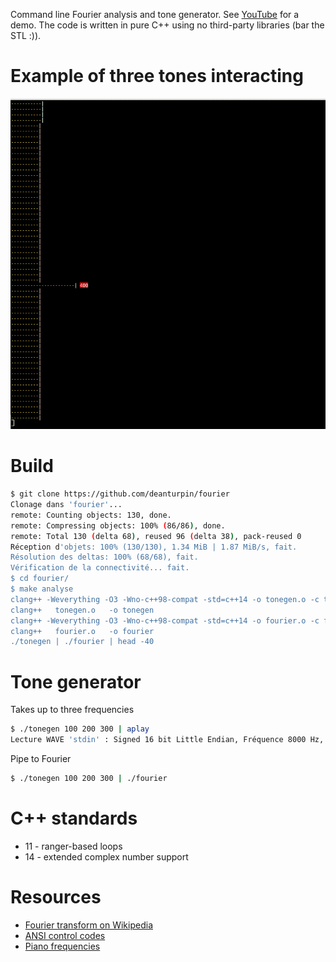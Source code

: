 Command line Fourier analysis and tone generator. See
[YouTube](https://www.youtube.com/watch?v=hwsOKpBg6zo) for a demo. The code is
written in pure C++ using no third-party libraries (bar the STL :)). 

# Example of three tones interacting
![](resources/fourier.gif)

# Build
```bash
$ git clone https://github.com/deanturpin/fourier
Clonage dans 'fourier'...
remote: Counting objects: 130, done.
remote: Compressing objects: 100% (86/86), done.
remote: Total 130 (delta 68), reused 96 (delta 38), pack-reused 0
Réception d'objets: 100% (130/130), 1.34 MiB | 1.87 MiB/s, fait.
Résolution des deltas: 100% (68/68), fait.
Vérification de la connectivité... fait.
$ cd fourier/
$ make analyse 
clang++ -Weverything -O3 -Wno-c++98-compat -std=c++14 -o tonegen.o -c tonegen.cpp
clang++   tonegen.o   -o tonegen
clang++ -Weverything -O3 -Wno-c++98-compat -std=c++14 -o fourier.o -c fourier.cpp
clang++   fourier.o   -o fourier
./tonegen | ./fourier | head -40
```

# Tone generator
Takes up to three frequencies
```bash
$ ./tonegen 100 200 300 | aplay
Lecture WAVE 'stdin' : Signed 16 bit Little Endian, Fréquence 8000 Hz, Mono
```

Pipe to Fourier
```bash
$ ./tonegen 100 200 300 | ./fourier 
```

# C++ standards
* 11 - ranger-based loops
* 14 - extended complex number support

# Resources
* [Fourier transform on Wikipedia](https://en.wikipedia.org/wiki/Fourier_transform#Example)
* [ANSI control codes](http://misc.flogisoft.com/bash/tip_colors_and_formatting)
* [Piano frequencies](https://en.wikipedia.org/wiki/Piano_key_frequencies)
